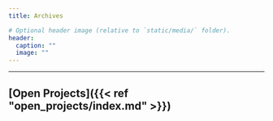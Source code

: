 ```yaml
---
title: Archives

# Optional header image (relative to `static/media/` folder).
header:
  caption: ""
  image: ""
---
```

---------------------------

## [Open Projects]({{< ref "open_projects/index.md" >}})
